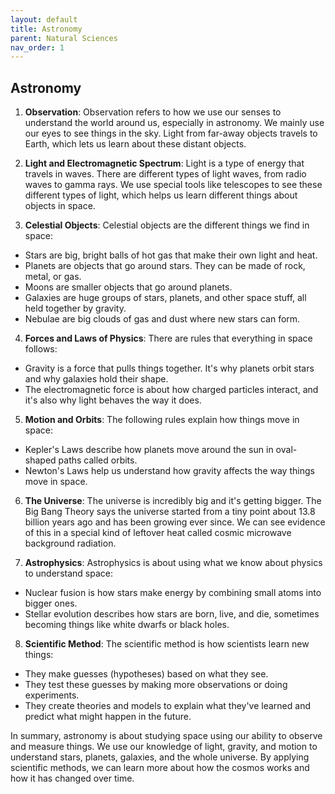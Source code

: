 ```yaml
---
layout: default
title: Astronomy
parent: Natural Sciences
nav_order: 1
---
```


## Astronomy

1. **Observation**: Observation refers to how we use our senses to understand the world around us, especially in astronomy. We mainly use our eyes to see things in the sky. Light from far-away objects travels to Earth, which lets us learn about these distant objects.

2. **Light and Electromagnetic Spectrum**: Light is a type of energy that travels in waves. There are different types of light waves, from radio waves to gamma rays. We use special tools like telescopes to see these different types of light, which helps us learn different things about objects in space.

3. **Celestial Objects**: Celestial objects are the different things we find in space:
* Stars are big, bright balls of hot gas that make their own light and heat.
* Planets are objects that go around stars. They can be made of rock, metal, or gas.
* Moons are smaller objects that go around planets.
* Galaxies are huge groups of stars, planets, and other space stuff, all held together by gravity.
* Nebulae are big clouds of gas and dust where new stars can form.

4. **Forces and Laws of Physics**: There are rules that everything in space follows:
* Gravity is a force that pulls things together. It's why planets orbit stars and why galaxies hold their shape.
* The electromagnetic force is about how charged particles interact, and it's also why light behaves the way it does.

5. **Motion and Orbits**: The following rules explain how things move in space:
* Kepler's Laws describe how planets move around the sun in oval-shaped paths called orbits.
* Newton's Laws help us understand how gravity affects the way things move in space.

6. **The Universe**: The universe is incredibly big and it's getting bigger. The Big Bang Theory says the universe started from a tiny point about 13.8 billion years ago and has been growing ever since. We can see evidence of this in a special kind of leftover heat called cosmic microwave background radiation.

7. **Astrophysics**: Astrophysics is about using what we know about physics to understand space:
* Nuclear fusion is how stars make energy by combining small atoms into bigger ones.
* Stellar evolution describes how stars are born, live, and die, sometimes becoming things like white dwarfs or black holes.

8. **Scientific Method**: The scientific method is how scientists learn new things:
* They make guesses (hypotheses) based on what they see.
* They test these guesses by making more observations or doing experiments.
* They create theories and models to explain what they've learned and predict what might happen in the future.

In summary, astronomy is about studying space using our ability to observe and measure things. We use our knowledge of light, gravity, and motion to understand stars, planets, galaxies, and the whole universe. By applying scientific methods, we can learn more about how the cosmos works and how it has changed over time.

